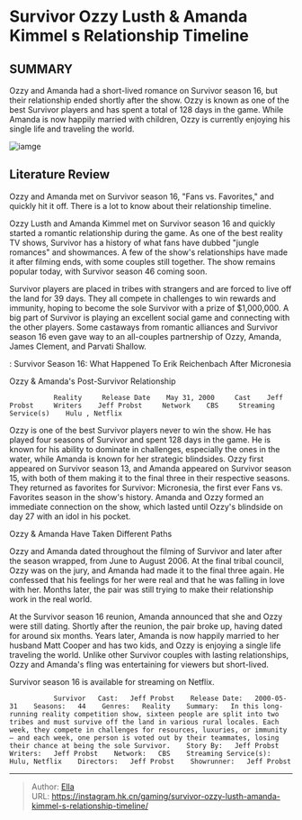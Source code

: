 # Survivor Ozzy Lusth &amp; Amanda Kimmel s Relationship Timeline


## SUMMARY 



  Ozzy and Amanda had a short-lived romance on Survivor season 16, but their relationship ended shortly after the show.   Ozzy is known as one of the best Survivor players and has spent a total of 128 days in the game.   While Amanda is now happily married with children, Ozzy is currently enjoying his single life and traveling the world.  

![iamge](https://static1.srcdn.com/wordpress/wp-content/uploads/2021/12/Amanda-and-Ozzy-Cropped.jpg)

## Literature Review

Ozzy and Amanda met on Survivor season 16, &#34;Fans vs. Favorites,&#34; and quickly hit it off. There is a lot to know about their relationship timeline.




Ozzy Lusth and Amanda Kimmel met on Survivor season 16 and quickly started a romantic relationship during the game. As one of the best reality TV shows, Survivor has a history of what fans have dubbed &#34;jungle romances&#34; and showmances. A few of the show&#39;s relationships have made it after filming ends, with some couples still together. The show remains popular today, with Survivor season 46 coming soon.




Survivor players are placed in tribes with strangers and are forced to live off the land for 39 days. They all compete in challenges to win rewards and immunity, hoping to become the sole Survivor with a prize of $1,000,000. A big part of Survivor is playing an excellent social game and connecting with the other players. Some castaways from romantic alliances and Survivor season 16 even gave way to an all-couples partnership of Ozzy, Amanda, James Clement, and Parvati Shallow.

 : Survivor Season 16: What Happened To Erik Reichenbach After Micronesia


 Ozzy &amp; Amanda&#39;s Post-Survivor Relationship 
          

               Reality     Release Date    May 31, 2000     Cast    Jeff Probst     Writers    Jeff Probst     Network    CBS     Streaming Service(s)    Hulu , Netflix      




Ozzy is one of the best Survivor players never to win the show. He has played four seasons of Survivor and spent 128 days in the game. He is known for his ability to dominate in challenges, especially the ones in the water, while Amanda is known for her strategic blindsides. Ozzy first appeared on Survivor season 13, and Amanda appeared on Survivor season 15, with both of them making it to the final three in their respective seasons. They returned as favorites for Survivor: Micronesia, the first ever Fans vs. Favorites season in the show&#39;s history. Amanda and Ozzy formed an immediate connection on the show, which lasted until Ozzy&#39;s blindside on day 27 with an idol in his pocket.



 Ozzy &amp; Amanda Have Taken Different Paths 
          

Ozzy and Amanda dated throughout the filming of Survivor and later after the season wrapped, from June to August 2006. At the final tribal council, Ozzy was on the jury, and Amanda had made it to the final three again. He confessed that his feelings for her were real and that he was falling in love with her. Months later, the pair was still trying to make their relationship work in the real world.




At the Survivor season 16 reunion, Amanda announced that she and Ozzy were still dating. Shortly after the reunion, the pair broke up, having dated for around six months. Years later, Amanda is now happily married to her husband Matt Cooper and has two kids, and Ozzy is enjoying a single life traveling the world. Unlike other Survivor couples with lasting relationships, Ozzy and Amanda&#39;s fling was entertaining for viewers but short-lived.



Survivor season 16 is available for streaming on Netflix.




               Survivor   Cast:   Jeff Probst    Release Date:   2000-05-31    Seasons:   44    Genres:   Reality    Summary:   In this long-running reality competition show, sixteen people are split into two tribes and must survive off the land in various rural locales. Each week, they compete in challenges for resources, luxuries, or immunity — and each week, one person is voted out by their teammates, losing their chance at being the sole Survivor.    Story By:   Jeff Probst    Writers:   Jeff Probst    Network:   CBS    Streaming Service(s):   Hulu, Netflix    Directors:   Jeff Probst    Showrunner:   Jeff Probst      

---

> Author: [Ella](https://instagram.hk.cn/)  
> URL: https://instagram.hk.cn/gaming/survivor-ozzy-lusth-amanda-kimmel-s-relationship-timeline/  

